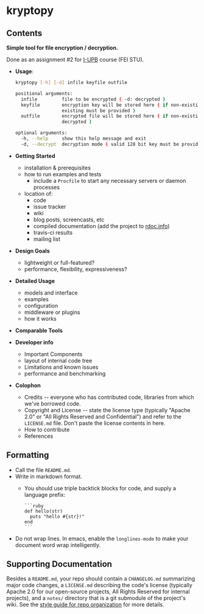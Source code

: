 # kryptopy

## Contents

**Simple tool for file encryption / decryption.**

Done as an assignment #2 for [I-UPB](https://is.stuba.sk/katalog/syllabus.pl?predmet=282080;lang=en) course (FEI STU).


* **Usage**: 
    ```bash
    kryptopy [-h] [-d] infile keyfile outfile
    
    positional arguments:
      infile         file to be encrypted ( -d: decrypted )
      keyfile        encryption key will be stored here ( if non-existing is provided, new file will be created | -d:
                     existing must be provided )
      outfile        encrypted file will be stored here ( if non-existing is provided, new file will be created | -d:
                     decrypted )
    
    optional arguments:
      -h, --help     show this help message and exit
      -d, --decrypt  decryption mode ( valid 128 bit key must be provided )
    ```

* **Getting Started**
  - installation & prerequisites
  - how to run examples and tests
    - include a `Procfile` to start any necessary servers or daemon processes
  - location of:
    - code
    - issue tracker
    - wiki
    - blog posts, screencasts, etc
    - compiled documentation (add the project to [rdoc.info](http://rdoc.info))
    - travis-ci results
    - mailing list

* **Design Goals**
  - lightweight or full-featured?
  - performance, flexibility, expressiveness?

* **Detailed Usage**
  - models and interface
  - examples
  - configuration
  - middleware or plugins
  - how it works

* **Comparable Tools**

* **Developer info**
  - Important Components
  - layout of internal code tree
  - Limitations and known issues
  - performance and benchmarking

* **Colophon**
  - Credits -- everyone who has contributed code, libraries from which we've borrowed code.
  - Copyright and License -- state the license type (typically "Apache 2.0" or "All Rights Reserved and Confidential") and refer to the `LICENSE.md` file. Don't paste the license contents in here.
  - How to contribute
  - References

## Formatting

* Call the file `README.md`.
* Write in markdown format.
  - You should use triple backtick blocks for code, and supply a language prefix:

        ```ruby
        def hello(str)
          puts "hello #{str}!"
        end
        ```

* Do not wrap lines. In emacs, enable the `longlines-mode` to make your document word wrap intelligently.




## Supporting Documentation

Besides a `README.md`, your repo should contain a `CHANGELOG.md` summarizing major code changes, a `LICENSE.md` describing the code's license (typically Apache 2.0 for our open-source projects, All Rights Reserved for internal projects), and a `notes/` directory that is a git submodule of the project's wiki. See the [style guide for repo organization](https://github.com/infochimps-labs/style_guide/blob/master/style-guide-for-repo-organization.md) for more details.
